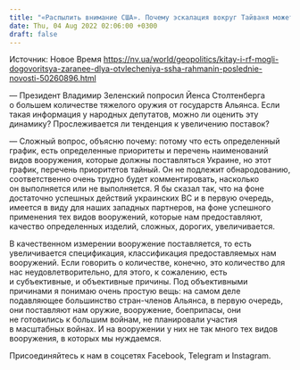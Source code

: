 ```yaml
---
title: "«Распылить внимание США». Почему эскалация вокруг Тайваня может быть частью совместного плана России и Китая — интервью с Рахманиным"
date: Thu, 04 Aug 2022 02:06:00 +0300
draft: false
---
```

Источник: Новое Время https://nv.ua/world/geopolitics/kitay-i-rf-mogli-dogovoritsya-zaranee-dlya-otvlecheniya-ssha-rahmanin-poslednie-novosti-50260896.html


— Президент Владимир Зеленский попросил Йенса Столтенберга о большем количестве тяжелого оружия от государств Альянса. Если такая информация у народных депутатов, можно ли оценить эту динамику? Прослеживается ли тенденция к увеличению поставок?

— Сложный вопрос, объясню почему: потому что есть определенный график, есть определенные приоритеты и перечень наименований видов вооружения, которые должны поставляться Украине, но этот график, перечень приоритетов тайный. Он не подлежит обнародованию, соответственно очень трудно будет комментировать, насколько он выполняется или не выполняется. Я бы сказал так, что на фоне достаточно успешных действий украинских ВС и в первую очередь, имеется в виду для наших западных партнеров, на фоне успешного применения тех видов вооружений, которые нам предоставляют, качество определенных изделий, сложных, дорогих, увеличивается.

В качественном измерении вооружение поставляется, то есть увеличивается спецификация, классификация предоставляемых нам вооружений. Если говорить о количестве, конечно, это количество для нас неудовлетворительно, для этого, к сожалению, есть и субъективные, и объективные причины. Под объективными причинами я понимаю очень простую вещь: на самом деле подавляющее большинство стран-членов Альянса, в первую очередь, они поставляют нам оружие, вооружение, боеприпасы, они не готовились к большим войнам, не планировали участия в масштабных войнах. И на вооружении у них не так много тех видов вооружения, в которых мы нуждаемся.

Присоединяйтесь к нам в соцсетях Facebook, Telegram и Instagram.
